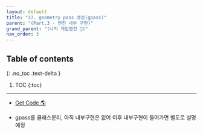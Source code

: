 ```yaml
---
layout: default
title: "37. geometry pass 생성(gpass)"
parent: "(Part.3 - 엔진 내부 구현)"
grand_parent: "(나의 게임엔진 🎲)"
nav_order: 3
---
```


## Table of contents
{: .no_toc .text-delta }

1. TOC
{:toc}

---

* [Get Code 🌎](https://github.com/Arthur880708/ArthurDX12GameEngine/commit/993c692b35b1dd3a624abf90705d3f2d3dc31a1a)

* gpass를 클래스분리, 아직 내부구현은 없어 이후 내부구현이 들어가면 별도로 설명 예정
